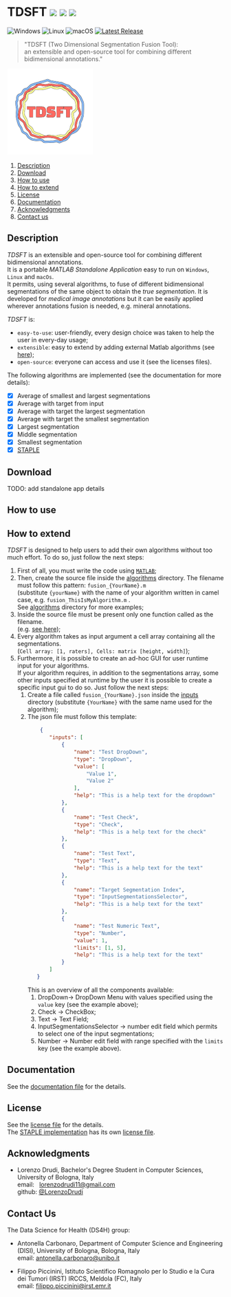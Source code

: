 # TDSFT ![](https://img.shields.io/github/forks/UniBoDS4H/TDSFT?style=social) ![](https://img.shields.io/github/stars/UniBoDS4H/TDSFT?style=social) ![](https://img.shields.io/github/watchers/UniBoDS4H/TDSFT?style=social) <br>

![Windows](https://img.shields.io/badge/Windows-0078D6?style=for-the-badge&logo=windows&logoColor=white)
![Linux](https://img.shields.io/badge/Linux-FCC624?style=for-the-badge&logo=linux&logoColor=black)
![macOS](https://img.shields.io/badge/mac%20os-000000?style=for-the-badge&logo=macos&logoColor=F0F0F0)
[![Latest Release](https://img.shields.io/github/v/release/UniBoDS4H/TDSFT?style=for-the-badge&color=blue)](https://img.shields.io/github/v/release)

> "TDSFT (Two Dimensional Segmentation Fusion Tool): \
> an extensible and open-source tool for combining different bidimensional annotations."

<!-- Add resources/logo/logo_nobg.svg -->

<img src="gui/logo/logo_nobg.svg" width="200">

1. [Description](#description)
2. [Download](#download)
3. [How to use](#how-to-use)
4. [How to extend](#how-to-extend)
5. [License](#license)
6. [Documentation](#documentation)
7. [Acknowledgments](#acknowledgments)
8. [Contact us](#contact-us)

## Description ##
*TDSFT* is an extensible and open-source tool for combining different bidimensional annotations. \
It is a portable *MATLAB Standalone Application* easy to run on `Windows`, `Linux` and `macOs`. \
It permits, using several algorithms, to fuse of different bidimensional segmentations of the same object to obtain the *true segmentation*. 
It is developed for *medical image annotations* but it can be easily applied wherever annotations fusion is needed, e.g. mineral annotations.

*TDSFT* is:
- `easy-to-use`: user-friendly, every design choice was taken to help the user in every-day usage;
- `extensible`: easy to extend by adding external Matlab algorithms (see [here](#how-to-extend));
- `open-source`: everyone can access and use it (see the licenses files).

The following algorithms are implemented (see the documentation for more details):
- [X] Average of smallest and largest segmentations
- [X] Average with target from input
- [X] Average with target the largest segmentation 
- [X] Average with target the smallest segmentation
- [X] Largest segmentation
- [X] Middle segmentation
- [X] Smallest segmentation
- [X] [STAPLE](https://www.ncbi.nlm.nih.gov/pmc/articles/PMC1283110/)

## Download ##
TODO: add standalone app details

## How to use ##

## How to extend ##
*TDSFT* is designed to help users to add their own algorithms without too much effort. 
To do so, just follow the next steps:

1. First of all, you must write the code using [`MATLAB`](https://www.mathworks.com/products/matlab.html);
2. Then, create the source file inside the [algorithms](api/fusionAlgorithms) directory. The filename must follow this pattern: `fusion_{YourName}.m` \
   (substitute `{yourName}` with the name of your algorithm written in camel case, e.g. `fusion_ThisIsMyAlgorithm.m` . \
   See [algorithms](api/fusionAlgorithms) directory for more examples;
3. Inside the source file must be present only one function called as the filename. \
   (e.g. [see here](api/fusionAlgorithms/fusion_Largest.m));
5. Every algorithm takes as input argument a cell array containing all the segmentations. \
   (`Cell array: [1, raters], Cells: matrix [height, width]`);
7. Furthermore, it is possible to create an ad-hoc GUI for user runtime input for your algorithms. \
   If your algorithm requires, in addition to the segmentations array, some other inputs specified at runtime by the user it is possible to create
   a specific input gui to do so. Just follow the next steps:
      1. Create a file called `fusion_{YourName}.json` inside the [inputs](api/fusionAlgorithms/inputs) directory (substitute `{YourName}` with the same name used for the algorithm);
      2. The json file must follow this template:
         ```json
             {
                "inputs": [
                    {
                        "name": "Test DropDown",
                        "type": "DropDown",
                        "value": [
                            "Value 1",
                            "Value 2"
                        ],
                        "help": "This is a help text for the dropdown"
                    },
                    {
                        "name": "Test Check",
                        "type": "Check",
                        "help": "This is a help text for the check"
                    }, 
                    {
                        "name": "Test Text",
                        "type": "Text",
                        "help": "This is a help text for the text"
                    },
                    {
                        "name": "Target Segmentation Index",
                        "type": "InputSegmentationsSelector",
                        "help": "This is a help text for the text"
                    },
                    {
                        "name": "Test Numeric Text",
                        "type": "Number",
                        "value": 1,
                        "limits": [1, 5],
                        "help": "This is a help text for the text"
                    }
                ]
            } 
         ```
         This is an overview of all the components available:
         1. DropDown-> DropDown Menu with values specified using the `value` key (see the example above);
         2. Check -> CheckBox;
         3. Text -> Text Field;
         4. InputSegmentationsSelector -> number edit field which permits to select one of the input segmentations;
         5. Number -> Number edit field with range specified with the `limits` key (see the example above).

## Documentation ##
See the [documentation file]() for the details.

## License ##
See the [license file](LICENSE_GENERAL) for the details. \
The [STAPLE implementation](api/fusionAlgorithms/include/STAPLE.m) has its own [license file](LICENSE_STAPLE).

## Acknowledgments ##
- Lorenzo Drudi, Bachelor's Degree Student in Computer Sciences, University of Bologna, Italy \
  email:  &nbsp; lorenzodrudi11@gmail.com \
  github: [@LorenzoDrudi](https://github.com/LorenzoDrudi)
  
## Contact Us ##
The Data Science for Health (DS4H) group:
- Antonella Carbonaro, Department of Computer Science and Engineering (DISI), University of Bologna, Bologna, Italy \
  email: antonella.carbonaro@unibo.it

- Filippo Piccinini, Istituto Scientifico Romagnolo per lo Studio e la Cura dei Tumori (IRST) IRCCS, Meldola (FC), Italy \
  email: filippo.piccinini@irst.emr.it
  
